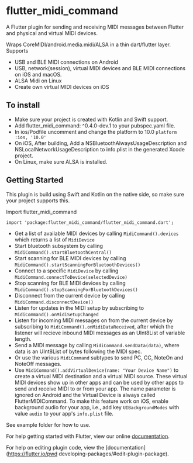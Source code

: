 # flutter_midi_command

A Flutter plugin for sending and receiving MIDI messages between Flutter and physical and virtual MIDI devices.

Wraps CoreMIDI/android.media.midi/ALSA in a thin dart/flutter layer.
Supports

- USB and BLE MIDI connections on Android
- USB, network(session), virtual MIDI devices and BLE MIDI connections on iOS and macOS.
- ALSA Midi on Linux
- Create own virtual MIDI devices on iOS

## To install

- Make sure your project is created with Kotlin and Swift support.
- Add flutter_midi_command: ^0.4.0-dev.1 to your pubspec.yaml file.
- In ios/Podfile uncomment and change the platform to 10.0 `platform :ios, '10.0'`
- On iOS, After building, Add a NSBluetoothAlwaysUsageDescription and NSLocalNetworkUsageDescription to info.plist in the generated Xcode project.
- On Linux, make sure ALSA is installed.

## Getting Started

This plugin is build using Swift and Kotlin on the native side, so make sure your project supports this.

Import flutter_midi_command

`import 'package:flutter_midi_command/flutter_midi_command.dart';`

- Get a list of available MIDI devices by calling `MidiCommand().devices` which returns a list of `MidiDevice`
- Start bluetooth subsystem by calling `MidiCommand().startBluetoothCentral()`
- Start scanning for BLE MIDI devices by calling `MidiCommand().startScanningForBluetoothDevices()`
- Connect to a specific `MidiDevice` by calling `MidiCommand.connectToDevice(selectedDevice)`
- Stop scanning for BLE MIDI devices by calling `MidiCommand().stopScanningForBluetoothDevices()`
- Disconnect from the current device by calling `MidiCommand.disconnectDevice()`
- Listen for updates in the MIDI setup by subscribing to `MidiCommand().onMidiSetupChanged`
- Listen for incoming MIDI messages on from the current device by subscribing to `MidiCommand().onMidiDataReceived`, after which the listener will recieve inbound MIDI messages as an UInt8List of variable length.
- Send a MIDI message by calling `MidiCommand.sendData(data)`, where data is an UInt8List of bytes following the MIDI spec.
- Or use the various `MidiCommand` subtypes to send PC, CC, NoteOn and NoteOff messages.
- Use `MidiCommand().addVirtualDevice(name: "Your Device Name")` to create a virtual MIDI destination and a virtual MIDI source. These virtual MIDI devices show up in other apps and can be used by other apps to send and receive MIDI to or from your app. The name parameter is ignored on Android and the Virtual Device is always called FlutterMIDICommand. To make this feature work on iOS, enable background audio for your app, i.e., add key `UIBackgroundModes` with value `audio` to your app's `info.plist` file.

See example folder for how to use.

For help getting started with Flutter, view our online
[documentation](https://flutter.io/).

For help on editing plugin code, view the [documentation](https://flutter.io/pwd
developing-packages/#edit-plugin-package).
